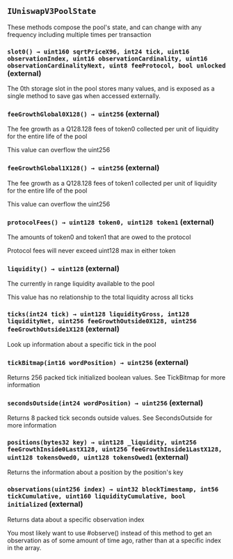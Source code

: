 ## `IUniswapV3PoolState`

These methods compose the pool's state, and can change with any frequency including multiple times
per transaction




### `slot0() → uint160 sqrtPriceX96, int24 tick, uint16 observationIndex, uint16 observationCardinality, uint16 observationCardinalityNext, uint8 feeProtocol, bool unlocked` (external)

The 0th storage slot in the pool stores many values, and is exposed as a single method to save gas
when accessed externally.




### `feeGrowthGlobal0X128() → uint256` (external)

The fee growth as a Q128.128 fees of token0 collected per unit of liquidity for the entire life of the pool


This value can overflow the uint256

### `feeGrowthGlobal1X128() → uint256` (external)

The fee growth as a Q128.128 fees of token1 collected per unit of liquidity for the entire life of the pool


This value can overflow the uint256

### `protocolFees() → uint128 token0, uint128 token1` (external)

The amounts of token0 and token1 that are owed to the protocol


Protocol fees will never exceed uint128 max in either token

### `liquidity() → uint128` (external)

The currently in range liquidity available to the pool


This value has no relationship to the total liquidity across all ticks

### `ticks(int24 tick) → uint128 liquidityGross, int128 liquidityNet, uint256 feeGrowthOutside0X128, uint256 feeGrowthOutside1X128` (external)

Look up information about a specific tick in the pool




### `tickBitmap(int16 wordPosition) → uint256` (external)

Returns 256 packed tick initialized boolean values. See TickBitmap for more information



### `secondsOutside(int24 wordPosition) → uint256` (external)

Returns 8 packed tick seconds outside values. See SecondsOutside for more information



### `positions(bytes32 key) → uint128 _liquidity, uint256 feeGrowthInside0LastX128, uint256 feeGrowthInside1LastX128, uint128 tokensOwed0, uint128 tokensOwed1` (external)

Returns the information about a position by the position's key




### `observations(uint256 index) → uint32 blockTimestamp, int56 tickCumulative, uint160 liquidityCumulative, bool initialized` (external)

Returns data about a specific observation index


You most likely want to use #observe() instead of this method to get an observation as of some amount of time
ago, rather than at a specific index in the array.



